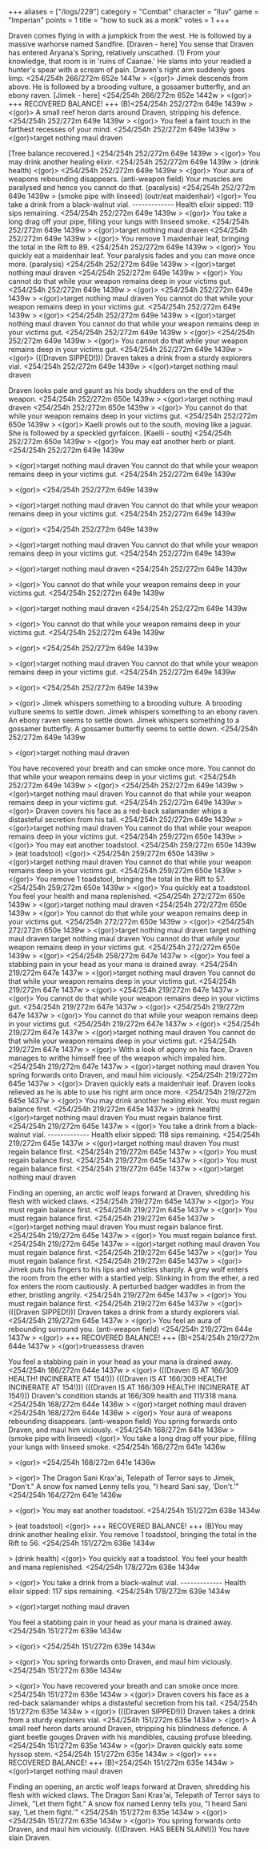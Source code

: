 +++
aliases = ["/logs/229"]
category = "Combat"
character = "Iluv"
game = "Imperian"
points = 1
title = "how to suck as a monk"
votes = 1
+++

Draven comes flying in with a jumpkick from the west.
He is followed by a massive warhorse named Sandfire.
[Draven - here]
You sense that Draven has entered Aryana's Spring, relatively unscathed. (1)
From your knowledge, that room is in 'ruins of Caanae.'
He slams into your readied a hunter's spear with a scream of pain.
Draven's right arm suddenly goes limp.
<254/254h 266/272m 652e 1441w <e-> <t>> <(gor)>
Jimek descends from above.
He is followed by a brooding vulture, a gossamer butterfly, and an ebony raven.
[Jimek - here]
<254/254h 266/272m 652e 1442w <e-> <t>> <(gor)>
+++ RECOVERED BALANCE! +++
(B)<254/254h 252/272m 649e 1439w <eb> <t>> <(gor)>
A small reef heron darts around Draven, stripping his  defence.
<254/254h 252/272m 649e 1439w <eb> <t>> <(gor)>
You feel a faint touch in the farthest recesses of your mind.
<254/254h 252/272m 649e 1439w <eb> <t>> <(gor)>target nothing
maul draven

[Tree balance recovered.]
<254/254h 252/272m 649e 1439w <eb>> <(gor)>
You may drink another healing elixir.
<254/254h 252/272m 649e 1439w <eb>> (drink health) <(gor)>
<254/254h 252/272m 649e 1439w <eb>> <(gor)>
Your aura of weapons rebounding disappears. (anti-weapon field)
Your muscles are paralysed and hence you cannot do that. (paralysis)
<254/254h 252/272m 649e 1439w <eb>> (smoke pipe with linseed) (outr/eat maidenhair) <(gor)>
You take a drink from a black-walnut vial.
------------- Health elixir sipped: 119 sips remaining.
<254/254h 252/272m 649e 1439w <eb> <hp>> <(gor)>
You take a long drag off your pipe, filling your lungs with linseed smoke.
<254/254h 252/272m 649e 1439w <eb> <hp>> <(gor)>target nothing
maul draven
<254/254h 252/272m 649e 1439w <eb> <hp>> <(gor)>
You remove 1 maidenhair leaf, bringing the total in the Rift to 89.
<254/254h 252/272m 649e 1439w <eb> <hp>> <(gor)>
You quickly eat a maidenhair leaf.
Your paralysis fades and you can move once more. (paralysis)
<254/254h 252/272m 649e 1439w <eb> <hp>> <(gor)>target nothing
maul draven
<254/254h 252/272m 649e 1439w <eb> <hp>> <(gor)>
You cannot do that while your weapon remains deep in your victims gut.
<254/254h 252/272m 649e 1439w <eb> <hp>> <(gor)>
<254/254h 252/272m 649e 1439w <eb> <hp>> <(gor)>target nothing
maul draven
You cannot do that while your weapon remains deep in your victims gut.
<254/254h 252/272m 649e 1439w <eb> <hp>> <(gor)>
<254/254h 252/272m 649e 1439w <eb> <hp>> <(gor)>target nothing
maul draven
You cannot do that while your weapon remains deep in your victims gut.
<254/254h 252/272m 649e 1439w <eb> <hp>> <(gor)>
<254/254h 252/272m 649e 1439w <eb> <hp>> <(gor)>
You cannot do that while your weapon remains deep in your victims gut.
<254/254h 252/272m 649e 1439w <eb> <hp>> <(gor)>
(((Draven SIPPED!)))
Draven takes a drink from a sturdy explorers vial.
<254/254h 252/272m 649e 1439w <eb> <hp>> <(gor)>target nothing
maul draven

Draven looks pale and gaunt as his body shudders on the end of the weapon.
<254/254h 252/272m 650e 1439w <eb> <hp>> <(gor)>target nothing
maul draven
<254/254h 252/272m 650e 1439w <eb> <hp>> <(gor)>
You cannot do that while your weapon remains deep in your victims gut.
<254/254h 252/272m 650e 1439w <eb> <hp>> <(gor)>
Kaelli prowls out to the south, moving like a jaguar.
She is followed by a speckled gyrfalcon.
[Kaelli - south]
<254/254h 252/272m 650e 1439w <eb> <hp>> <(gor)>
You may eat another herb or plant.
<254/254h 252/272m 649e 1439w <eb> <p>> <(gor)>target nothing
maul draven
You cannot do that while your weapon remains deep in your victims gut.
<254/254h 252/272m 649e 1439w <eb> <p>> <(gor)>
<254/254h 252/272m 649e 1439w <eb> <p>> <(gor)>target nothing
maul draven
You cannot do that while your weapon remains deep in your victims gut.
<254/254h 252/272m 649e 1439w <eb> <p>> <(gor)>
<254/254h 252/272m 649e 1439w <eb> <p>> <(gor)>target nothing
maul draven
You cannot do that while your weapon remains deep in your victims gut.
<254/254h 252/272m 649e 1439w <eb> <p>> <(gor)>target nothing
maul draven
<254/254h 252/272m 649e 1439w <eb> <p>> <(gor)>
You cannot do that while your weapon remains deep in your victims gut.
<254/254h 252/272m 649e 1439w <eb> <p>> <(gor)>target nothing
maul draven
<254/254h 252/272m 649e 1439w <eb> <p>> <(gor)>
You cannot do that while your weapon remains deep in your victims gut.
<254/254h 252/272m 649e 1439w <eb> <p>> <(gor)>
<254/254h 252/272m 649e 1439w <eb> <p>> <(gor)>target nothing
maul draven
You cannot do that while your weapon remains deep in your victims gut.
<254/254h 252/272m 649e 1439w <eb> <p>> <(gor)>
<254/254h 252/272m 649e 1439w <eb> <p>> <(gor)>
Jimek whispers something to a brooding vulture.
A brooding vulture seems to settle down.
Jimek whispers something to an ebony raven.
An ebony raven seems to settle down.
Jimek whispers something to a gossamer butterfly.
A gossamer butterfly seems to settle down.
<254/254h 252/272m 649e 1439w <eb> <p>> <(gor)>target nothing
maul draven

You have recovered your breath and can smoke once more.
You cannot do that while your weapon remains deep in your victims gut.
<254/254h 252/272m 649e 1439w <eb>> <(gor)>
<254/254h 252/272m 649e 1439w <eb>> <(gor)>target nothing
maul draven
You cannot do that while your weapon remains deep in your victims gut.
<254/254h 252/272m 649e 1439w <eb>> <(gor)>
Draven covers his face as a red-back salamander whips a distasteful secretion 
from his tail.
<254/254h 252/272m 649e 1439w <eb>> <(gor)>target nothing
maul draven
You cannot do that while your weapon remains deep in your victims gut.
<254/254h 259/272m 650e 1439w <eb>> <(gor)>
You may eat another toadstool.
<254/254h 259/272m 650e 1439w <eb>> (eat toadstool) <(gor)>
<254/254h 259/272m 650e 1439w <eb>> <(gor)>target nothing
maul draven
You cannot do that while your weapon remains deep in your victims gut.
<254/254h 259/272m 650e 1439w <eb>> <(gor)>
You remove 1 toadstool, bringing the total in the Rift to 57.
<254/254h 259/272m 650e 1439w <eb>> <(gor)>
You quickly eat a toadstool.
You feel your health and mana replenished.
<254/254h 272/272m 650e 1439w <eb>> <(gor)>target nothing
maul draven
<254/254h 272/272m 650e 1439w <eb>> <(gor)>
You cannot do that while your weapon remains deep in your victims gut.
<254/254h 272/272m 650e 1439w <eb>> <(gor)>
<254/254h 272/272m 650e 1439w <eb>> <(gor)>target nothing
maul draven
target nothing
maul draven
target nothing
maul draven
You cannot do that while your weapon remains deep in your victims gut.
<254/254h 272/272m 650e 1439w <eb>> <(gor)>
<254/254h 258/272m 647e 1437w <eb>> <(gor)>
You feel a stabbing pain in your head as your mana is drained away.
<254/254h 219/272m 647e 1437w <eb>> <(gor)>target nothing
maul draven
You cannot do that while your weapon remains deep in your victims gut.
<254/254h 219/272m 647e 1437w <eb>> <(gor)>
<254/254h 219/272m 647e 1437w <eb>> <(gor)>
You cannot do that while your weapon remains deep in your victims gut.
<254/254h 219/272m 647e 1437w <eb>> <(gor)>
<254/254h 219/272m 647e 1437w <eb>> <(gor)>
You cannot do that while your weapon remains deep in your victims gut.
<254/254h 219/272m 647e 1437w <eb>> <(gor)>
<254/254h 219/272m 647e 1437w <eb>> <(gor)>target nothing
maul draven
You cannot do that while your weapon remains deep in your victims gut.
<254/254h 219/272m 647e 1437w <eb>> <(gor)>
With a look of agony on his face, Draven manages to writhe himself free of the 
weapon which impaled him.
<254/254h 219/272m 647e 1437w <eb>> <(gor)>target nothing
maul draven
You spring forwards onto Draven, and maul him viciously.
<254/254h 219/272m 645e 1437w <e->> <(gor)>
Draven quickly eats a maidenhair leaf.
Draven looks relieved as he is able to use his right arm once more.
<254/254h 219/272m 645e 1437w <e->> <(gor)>
You may drink another healing elixir.
You must regain balance first.
<254/254h 219/272m 645e 1437w <e->> (drink health) <(gor)>target nothing
maul draven
You must regain balance first.
<254/254h 219/272m 645e 1437w <e->> <(gor)>
You take a drink from a black-walnut vial.
------------- Health elixir sipped: 118 sips remaining.
<254/254h 219/272m 645e 1437w <e->> <(gor)>target nothing
maul draven
You must regain balance first.
<254/254h 219/272m 645e 1437w <e->> <(gor)>
You must regain balance first.
<254/254h 219/272m 645e 1437w <e->> <(gor)>
You must regain balance first.
<254/254h 219/272m 645e 1437w <e->> <(gor)>target nothing
maul draven

Finding an opening, an arctic wolf leaps forward at Draven, shredding his flesh
with wicked claws.
<254/254h 219/272m 645e 1437w <e->> <(gor)>
You must regain balance first.
<254/254h 219/272m 645e 1437w <e->> <(gor)>
You must regain balance first.
<254/254h 219/272m 645e 1437w <e->> <(gor)>target nothing
maul draven
You must regain balance first.
<254/254h 219/272m 645e 1437w <e->> <(gor)>
You must regain balance first.
<254/254h 219/272m 645e 1437w <e->> <(gor)>target nothing
maul draven
You must regain balance first.
<254/254h 219/272m 645e 1437w <e->> <(gor)>
You must regain balance first.
<254/254h 219/272m 645e 1437w <e->> <(gor)>
Jimek puts his fingers to his lips and whistles sharply.
A grey wolf enters the room from the ether with a startled yelp.
Slinking in from the ether, a red fox enters the room cautiously.
A perturbed badger waddles in from the ether, bristling angrily.
<254/254h 219/272m 645e 1437w <e->> <(gor)>
You must regain balance first.
<254/254h 219/272m 645e 1437w <e->> <(gor)>
(((Draven SIPPED!)))
Draven takes a drink from a sturdy explorers vial.
<254/254h 219/272m 645e 1437w <e->> <(gor)>
You feel an aura of rebounding surround you. (anti-weapon field)
<254/254h 219/272m 644e 1437w <e->> <(gor)>
+++ RECOVERED BALANCE! +++
(B)<254/254h 219/272m 644e 1437w <eb>> <(gor)>trueassess draven

You feel a stabbing pain in your head as your mana is drained away.
<254/254h 186/272m 644e 1437w <eb>> <(gor)>
(((Draven IS AT 166/309 HEALTH! INCINERATE AT 154!)))
(((Draven IS AT 166/309 HEALTH! INCINERATE AT 154!)))
(((Draven IS AT 166/309 HEALTH! INCINERATE AT 154!)))
Draven's condition stands at 166/309 health and 111/318 mana.
<254/254h 168/272m 644e 1436w <eb>> <(gor)>target nothing
maul draven
<254/254h 168/272m 644e 1436w <eb>> <(gor)>
Your aura of weapons rebounding disappears. (anti-weapon field)
You spring forwards onto Draven, and maul him viciously.
<254/254h 168/272m 641e 1436w <e->> (smoke pipe with linseed) <(gor)>
You take a long drag off your pipe, filling your lungs with linseed smoke.
<254/254h 168/272m 641e 1436w <e-> <p>> <(gor)>
<254/254h 168/272m 641e 1436w <e-> <p>> <(gor)>
The Dragon Sani Krax'ai, Telepath of Terror says to Jimek, "Don't."
A snow fox named Lenny tells you, "I heard Sani say, 'Don't.'"
<254/254h 164/272m 641e 1436w <e-> <p>> <(gor)>
You may eat another toadstool.
<254/254h 151/272m 638e 1434w <e-> <p>> (eat toadstool) <(gor)>
+++ RECOVERED BALANCE! +++
(B)You may drink another healing elixir.
You remove 1 toadstool, bringing the total in the Rift to 56.
<254/254h 151/272m 638e 1434w <eb> <p>> (drink health) <(gor)>
You quickly eat a toadstool.
You feel your health and mana replenished.
<254/254h 178/272m 638e 1434w <eb> <p>> <(gor)>
You take a drink from a black-walnut vial.
------------- Health elixir sipped: 117 sips remaining.
<254/254h 178/272m 639e 1434w <eb> <p>> <(gor)>target nothing
maul draven

You feel a stabbing pain in your head as your mana is drained away.
<254/254h 151/272m 639e 1434w <eb> <p>> <(gor)>
<254/254h 151/272m 639e 1434w <eb> <p>> <(gor)>
You spring forwards onto Draven, and maul him viciously.
<254/254h 151/272m 636e 1434w <e-> <p>> <(gor)>
You have recovered your breath and can smoke once more.
<254/254h 151/272m 636e 1434w <e->> <(gor)>
Draven covers his face as a red-back salamander whips a distasteful secretion 
from his tail.
<254/254h 151/272m 635e 1434w <e->> <(gor)>
(((Draven SIPPED!)))
Draven takes a drink from a sturdy explorers vial.
<254/254h 151/272m 635e 1434w <e->> <(gor)>
A small reef heron darts around Draven, stripping his blindness defence.
A giant beetle gouges Draven with his mandibles, causing profuse bleeding.
<254/254h 151/272m 635e 1434w <e->> <(gor)>
Draven quickly eats some hyssop stem.
<254/254h 151/272m 635e 1434w <e->> <(gor)>
+++ RECOVERED BALANCE! +++
(B)<254/254h 151/272m 635e 1434w <eb>> <(gor)>target nothing
maul draven

Finding an opening, an arctic wolf leaps forward at Draven, shredding his flesh
with wicked claws.
The Dragon Sani Krax'ai, Telepath of Terror says to Jimek, "Let them fight."
A snow fox named Lenny tells you, "I heard Sani say, 'Let them fight.'"
<254/254h 151/272m 635e 1434w <eb>> <(gor)>
<254/254h 151/272m 635e 1434w <eb>> <(gor)>
You spring forwards onto Draven, and maul him viciously.
(((Draven. HAS BEEN SLAIN!)))
You have slain Draven.